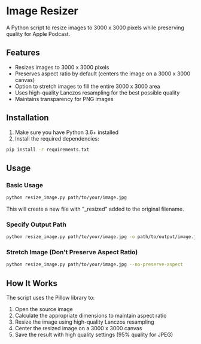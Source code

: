 # Image Resizer

A Python script to resize images to 3000 x 3000 pixels while preserving quality for Apple Podcast.

## Features

- Resizes images to 3000 x 3000 pixels
- Preserves aspect ratio by default (centers the image on a 3000 x 3000 canvas)
- Option to stretch images to fill the entire 3000 x 3000 area
- Uses high-quality Lanczos resampling for the best possible quality
- Maintains transparency for PNG images

## Installation

1. Make sure you have Python 3.6+ installed
2. Install the required dependencies:

```bash
pip install -r requirements.txt
```

## Usage

### Basic Usage

```bash
python resize_image.py path/to/your/image.jpg
```

This will create a new file with "_resized" added to the original filename.

### Specify Output Path

```bash
python resize_image.py path/to/your/image.jpg -o path/to/output/image.jpg
```

### Stretch Image (Don't Preserve Aspect Ratio)

```bash
python resize_image.py path/to/your/image.jpg --no-preserve-aspect
```

## How It Works

The script uses the Pillow library to:
1. Open the source image
2. Calculate the appropriate dimensions to maintain aspect ratio
3. Resize the image using high-quality Lanczos resampling
4. Center the resized image on a 3000 x 3000 canvas
5. Save the result with high quality settings (95% quality for JPEG)
